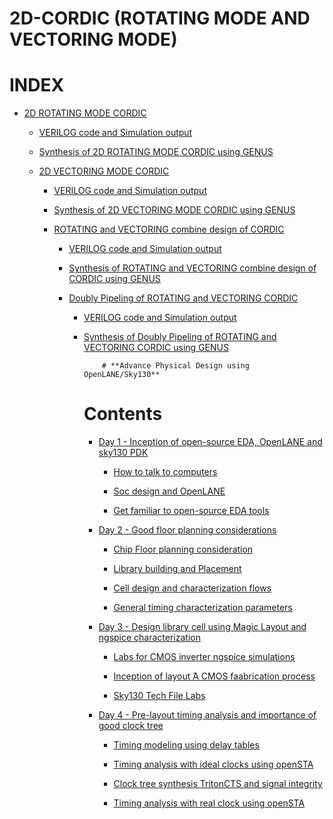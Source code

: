 
# **2D-CORDIC (ROTATING MODE AND VECTORING MODE)**
# INDEX
 <div class="toc">
  <ul>
    <li><a href="#header-1">2D ROTATING MODE CORDIC</a></li>
	<ul>
        <li><a href="#header-1_1">VERILOG code and Simulation output</a></li>
      </ul>
      <ul>
        <li><a href="#header-1_2">Synthesis of 2D ROTATING MODE CORDIC using GENUS</a></li>
      </ul>
		
  <div class="toc">
  <ul>
      <li><a href="#header-2">2D VECTORING MODE CORDIC</a></li>
	<ul>
        <li><a href="#header-2_1">VERILOG code and Simulation output</a></li>
      </ul>
      <ul>
        <li><a href="#header-2_2">Synthesis of 2D VECTORING MODE CORDIC using GENUS</a></li>
      </ul>
  
  <div class="toc">
  <ul>
    <li><a href="#header-3">ROTATING and VECTORING combine design of CORDIC</a></li>
	<ul>
        <li><a href="#header-3_1">VERILOG code and Simulation output</a></li>
      </ul>
      <ul>
        <li><a href="#header-3_2">Synthesis of ROTATING and VECTORING combine design of CORDIC using GENUS</a></li>
      </ul>
	
<div class="toc">
  <ul>
    <li><a href="#header-4">Doubly Pipeling of ROTATING and VECTORING CORDIC</a></li>
	<ul>
        <li><a href="#header-4_1">VERILOG code and Simulation output</a></li>
      </ul>
      <ul>
        <li><a href="#header-4_2">Synthesis of Doubly Pipeling of ROTATING and VECTORING CORDIC using GENUS</a></li>
      </ul>
	<ul>
 
		
		
		
		
		
		
		
		
		# **Advance Physical Design using OpenLANE/Sky130**
# Contents 
 <div class="toc">
  <ul>
    <li><a href="#header-1">Day 1 - Inception of open-source EDA, OpenLANE and sky130 PDK</a></li>
	<ul>
        <li><a href="#header-1_1"> How to talk to computers</a></li>
      </ul>
      <ul>
        <li><a href="#header-1_2">Soc design and OpenLANE</a></li>
      </ul>
	<ul>
        <li><a href="#header-1_3">Get familiar to open-source EDA tools</a></li>
      </ul>
   </div>
  
<div class="toc">
  <ul>
    <li><a href="#header-2">Day 2 - Good floor planning considerations</a></li>
	<ul>
        <li><a href="#header-2_1"> Chip Floor planning consideration</a></li>
      </ul>
      <ul>
        <li><a href="#header-2_2">Library building and Placement</a></li>
      </ul>
	<ul>
        <li><a href="#header-2_3">Cell design and characterization flows</a></li>
      </ul>
	  <ul>
        <li><a href="#header-2_4">General timing characterization parameters</a></li>
      </ul>
</div>
  
  <div class="toc">
  <ul>
    <li><a href="#header-3">Day 3 - Design library cell using Magic Layout and ngspice characterization</a></li>
	<ul>
        <li><a href="#header-3_1"> Labs for CMOS inverter ngspice simulations</a></li>
      </ul>
      <ul>
        <li><a href="#header-3_2">Inception of layout ̂A CMOS faabrication process </a></li>
      </ul>
	<ul>
        <li><a href="#header-3_3">Sky130 Tech File Labs</a></li>
      </ul>
   </div>
	  
<div class="toc">
  <ul>
    <li><a href="#header-4">Day 4 - Pre-layout timing analysis and importance of good clock tree</a></li>
	<ul>
        <li><a href="#header-4_1">Timing modeling using delay tables</a></li>
      </ul>
      <ul>
        <li><a href="#header-4_2">Timing analysis with ideal clocks using openSTA</a></li>
      </ul>
	<ul>
        <li><a href="#header-4_3">Clock tree synthesis TritonCTS and signal integrity</a></li>
      </ul>
	  <ul>
        <li><a href="#header-4_4">Timing analysis with real clock using openSTA</a></li>
      </ul>
</div>
